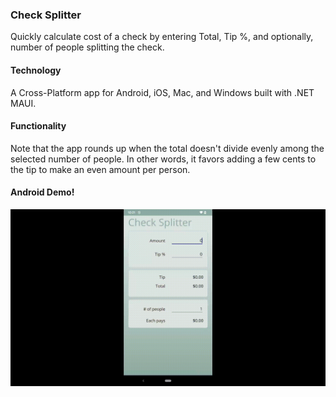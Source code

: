 ### Check Splitter

Quickly calculate cost of a check by entering Total, Tip %, and optionally, number of people splitting the check.

#### Technology

A Cross-Platform app for Android, iOS, Mac, and Windows built with .NET MAUI.

#### Functionality
Note that the app rounds up when the total doesn't divide evenly among the selected number of people. In other words, it favors adding a few cents to the tip to make an even amount per person.

#### Android Demo!

![](demo.gif)
